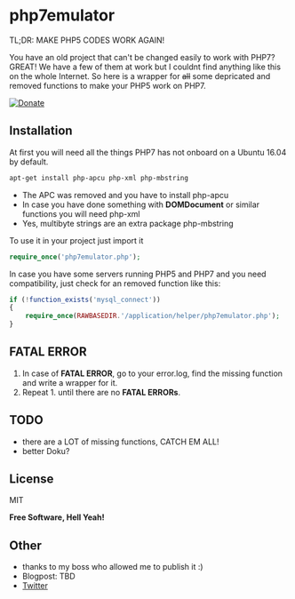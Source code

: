 # php7emulator

TL;DR: MAKE PHP5 CODES WORK AGAIN!

You have an old project that can't be changed easily to work with PHP7?  
GREAT! We have a few of them at work but I couldnt find anything like this on the whole Internet. 
So here is a wrapper for ~~all~~ some depricated and removed functions to make your PHP5 work on PHP7.  

[![Donate](https://img.shields.io/badge/Donate-PayPal-green.svg)](https://www.paypal.com/cgi-bin/webscr?cmd=_s-xclick&hosted_button_id=LZ89S5B4T4QSS)


## Installation

At first you will need all the things PHP7 has not onboard on a Ubuntu 16.04 by default.

```sh
apt-get install php-apcu php-xml php-mbstring
```
* The APC was removed and you have to install php-apcu
* In case you have done something with __DOMDocument__ or similar functions you will need php-xml
* Yes, multibyte strings are an extra package php-mbstring

To use it in your project just import it
```php
require_once('php7emulator.php');
```
In case you have some servers running PHP5 and PHP7 and you need compatibility, just check for an removed function like this:
```php
if (!function_exists('mysql_connect'))
{
    require_once(RAWBASEDIR.'/application/helper/php7emulator.php');
}
```


## FATAL ERROR

1. In case of __FATAL ERROR__, go to your error.log, find the missing function and write a wrapper for it.  
2. Repeat 1. until there are no __FATAL ERRORs__.


## TODO

* there are a LOT of missing functions, CATCH EM ALL!
* better Doku?


## License

MIT

**Free Software, Hell Yeah!**


## Other

* thanks to my boss who allowed me to publish it :)
* Blogpost: TBD
* [Twitter](https://twitter.com/bison_42)
